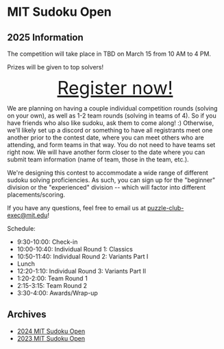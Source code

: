 # MIT Sudoku Open

## 2025 Information

The competition will take place in TBD on March 15 from 10 AM to 4 PM.

Prizes will be given to top solvers!

<div style="font-size: 3em; text-align: center;">
<a href="https://forms.gle/v487nnkkMYFPVZic7">Register now!</a>
</div>

We are planning on having a couple individual competition rounds (solving on your own), as well as 1-2 team rounds (solving in teams of 4). So if you have friends who also like sudoku, ask them to come along! :) Otherwise, we'll likely set up a discord or something to have all registrants meet one another prior to the contest date, where you can meet others who are attending, and form teams in that way. You do not need to have teams set right now. We will have another form closer to the date where you can submit team information (name of team, those in the team, etc.).

We're designing this contest to accommodate a wide range of different sudoku solving proficiencies. As such, you can sign up for the "beginner" division or the "experienced" division -- which will factor into different placements/scoring.

If you have any questions, feel free to email us at puzzle-club-exec@mit.edu!

Schedule:

- 9:30-10:00: Check-in
- 10:00-10:40: Individual Round 1: Classics
- 10:50-11:40: Individual Round 2: Variants Part I
- Lunch
- 12:20-1:10: Individual Round 3: Variants Part II
- 1:20-2:00: Team Round 1
- 2:15-3:15: Team Round 2
- 3:30-4:00: Awards/Wrap-up

## Archives

- [2024 MIT Sudoku Open](2024/index.html)
- [2023 MIT Sudoku Open](2023/index.html)
